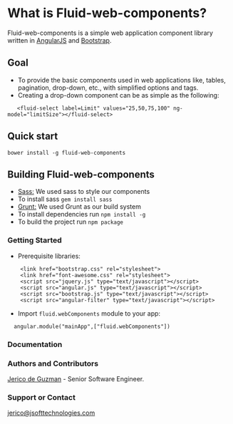 # What is Fluid-web-components?
Fluid-web-components is a simple web application component library written in [AngularJS](https://angularjs.org/) and [Bootstrap](http://getbootstrap.com/).

## Goal
- To provide the basic components used in web applications like, tables, pagination, drop-down, etc., with simplified options and tags.
- Creating a drop-down component can be as simple as the following:
```
   <fluid-select label=Limit" values="25,50,75,100" ng-model="limitSize"></fluid-select>
```

## Quick start
```
bower install -g fluid-web-components
```

## Building Fluid-web-components
- [Sass:](http://sass-lang.com/) We used sass to style our components
- To install sass ``` gem install sass ```
- [Grunt:](http://gruntjs.com/) We used Grunt as our build system
- To install dependencies run ``` npm install -g ```
- To build the project run ``` npm package ```


### Getting Started
-  Prerequisite libraries:
```
    <link href="bootstrap.css" rel="stylesheet">
    <link href="font-awesome.css" rel="stylesheet">
    <script src="jquery.js" type="text/javascript"></script>
    <script src="angular.js" type="text/javascript"></script>
    <script src="bootstrap.js" type="text/javascript"></script>
    <script src="angular-filter" type="text/javascript"></script>
```


- Import ```fluid.webComponents``` module to your app:
```
  angular.module("mainApp",["fluid.webComponents"])

```

### Documentation

### Authors and Contributors
[Jerico de Guzman](https://ph.linkedin.com/pub/jerico-de-guzman/57/266/351) - Senior Software Engineer.

### Support or Contact
jerico@jsofttechnologies.com